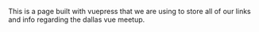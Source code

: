 <m-hero />

This is a page built with vuepress that we are using to store all of our links and info regarding the dallas vue meetup.